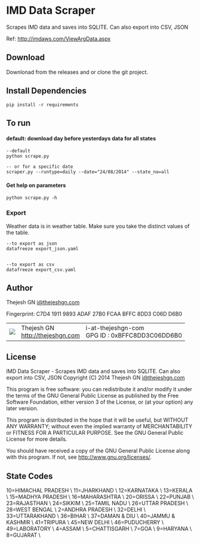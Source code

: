 # IMD Data Scraper #

Scrapes IMD data and saves into SQLITE. Can also export into CSV, JSON

Ref: http://imdaws.com/ViewArgData.aspx 

## Download ##

Downlonad from the releases and or clone the git project.


## Install Dependencies ##

    pip install -r requirements

## To run ##


#### default: download day before yesterdays data for all states ####

    --default
    python scrape.py
    
    -- or for a specific date
    scraper.py --runtype=daily --date="24/08/2014" --state_no=all

#### Get help on parameters ####


    python scrape.py -h 

### Export ####
Weather data is in weather table. Make sure you take the distinct values of the table. 


    --to export as json
    datafreeze export_json.yaml


    --to export as csv
    datafreeze export_csv.yaml


## Author ##

Thejesh GN <i@thejeshgn.com>

Fingerprint: C7D4 1911 9893 ADAF 27B0 FCAA BFFC 8DD3 C06D D6B0

<table>
  <tr>
    <td><img src="http://www.gravatar.com/avatar/4545b2a84b0ae407abc97ad8f23cc28b?s=60"></td><td valign="middle">Thejesh GN<br><a href="http:/thejeshgn.com">http://thejeshgn.com</a></td>
    <td>i-at-thejeshgn-com <br> GPG ID :  0xBFFC8DD3C06DD6B0</td>
  </tr>
</table>


## License ##
IMD Data Scraper - Scrapes IMD data and saves into SQLITE. Can also export into CSV, JSON
Copyright (C) 2014  Thejesh GN <i@thejeshgn.com>

This program is free software: you can redistribute it and/or modify
it under the terms of the GNU General Public License as published by
the Free Software Foundation, either version 3 of the License, or
(at your option) any later version.

This program is distributed in the hope that it will be useful,
but WITHOUT ANY WARRANTY; without even the implied warranty of
MERCHANTABILITY or FITNESS FOR A PARTICULAR PURPOSE.  See the
GNU General Public License for more details.

You should have received a copy of the GNU General Public License
along with this program.  If not, see <http://www.gnu.org/licenses/>.


## State Codes ##

10=HIMACHAL PRADESH \\
11=JHARKHAND \\
12=KARNATAKA \\
13=KERALA \\
15=MADHYA PRADESH \\
16=MAHARASHTRA \\
20=ORISSA \\
22=PUNJAB \\
23=RAJASTHAN \\
24=SIKKIM \\
25=TAMIL NADU \\
26=UTTAR PRADESH \\
28=WEST BENGAL \\
2=ANDHRA PRADESH \\
32=DELHI \\
33=UTTARAKHAND \\
36=BIHAR \\
37=DAMAN &amp; DIU \\
40=JAMMU &amp; KASHMIR \\
41=TRIPURA \\
45=NEW DELHI \\
46=PUDUCHERRY \\
49=LABORATORY \\
4=ASSAM \\
5=CHATTISGARH \\
7=GOA \\
9=HARYANA \\
8=GUJARAT \\




